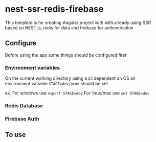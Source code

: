 # nest-ssr-redis-firebase

This template is for creating Angular project with with already using SSR based on NEST.js, redis for data and firebase for authentication

## Configure

Before using the app some things should be configured first

### Environment variables

On the current working directory using a cli dependent on OS an environment variable `STAGE=dev/prod` should be set

ex.
For windows use `export STAGE=dev`
For linux/mac use `set STAGE=dev`

### Redis Database

### Firebase Auth


## To use


